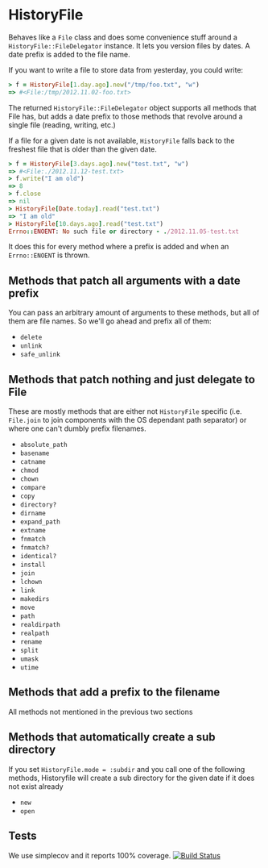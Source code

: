 HistoryFile
===========

Behaves like a `File` class and does some convenience stuff
around a `HistoryFile::FileDelegator` instance. It lets you 
version files by dates. A date prefix is added to the file
name.

If you want to write a file to store data from yesterday, 
you could write:

```ruby
> f = HistoryFile[1.day.ago].new("/tmp/foo.txt", "w")
=> #<File:/tmp/2012.11.02-foo.txt>
```

The returned `HistoryFile::FileDelegator` object supports all
methods that File has, but adds a date prefix to those methods
that revolve around a single file (reading, writing, etc.)

If a file for a given date is not available, `HistoryFile` falls
back to the freshest file that is older than the given date.

```ruby
> f = HistoryFile[3.days.ago].new("test.txt", "w")
=> #<File:./2012.11.12-test.txt>
> f.write("I am old")
=> 8
> f.close
=> nil
> HistoryFile[Date.today].read("test.txt")
=> "I am old"
> HistoryFile[10.days.ago].read("test.txt")
Errno::ENOENT: No such file or directory - ./2012.11.05-test.txt
```
It does this for every method where a prefix is added and when
an `Errno::ENOENT` is thrown.

Methods that patch all arguments with a date prefix
---------------------------------------------------
You can pass an arbitrary amount of arguments to these methods,
but all of them are file names. So we'll go ahead and prefix all
of them:

- `delete`
- `unlink`
- `safe_unlink`

Methods that patch nothing and just delegate to File
----------------------------------------------------
These are mostly methods that are either not `HistoryFile` specific
(i.e. `File.join` to join components with the OS dependant path 
separator) or where one can't dumbly prefix filenames. 

- `absolute_path`
- `basename`
- `catname`
- `chmod`
- `chown`
- `compare`
- `copy`
- `directory?`
- `dirname`
- `expand_path`
- `extname`
- `fnmatch`
- `fnmatch?`
- `identical?`
- `install`
- `join`
- `lchown`
- `link`
- `makedirs`
- `move`
- `path`
- `realdirpath`
- `realpath`
- `rename`
- `split`
- `umask`
- `utime`

Methods that add a prefix to the filename
-----------------------------------------
All methods not mentioned in the previous two sections

Methods that automatically create a sub directory
-------------------------------------------------
If you set `HistoryFile.mode = :subdir` and you call one of the
following methods, Historyfile will create a sub directory for the given
date if it does not exist already

- `new`
- `open`

Tests
-----
We use simplecov and it reports 100% coverage.
[![Build Status](https://travis-ci.org/jayniz/history_file.png?branch=master)](https://travis-ci.org/jayniz/history_file?branch=master)
